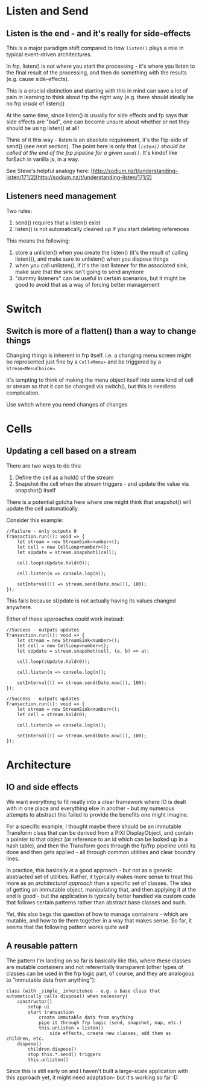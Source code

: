 # Listen and Send

## Listen is the end - and it's really for side-effects

This is a major paradigm shift compared to how `listen()` plays a role in typical event-driven architectures.

In frp, listen() is _not_ where you start the processing - it's where you listen to the final result of the processing, and then do something with the results (e.g. cause side-effects).

This is a crucial distinction and starting with this in mind can save a lot of pain in learning to think about frp the right way (e.g. there should ideally be no frp _inside_ of listen())

At the same time, since listen() is usually for side effects and fp says that side effects are "bad", one can become unsure about whether or not they should be using listen() at all!

Think of it this way - listen is an absolute requirement, it's the flip-side of send() (see next section). The point here is only that _`listen()` should be called at the end of the frp pipeline for a given `send()`_. It's kindof like forEach in vanilla js, in a way.

See Steve's helpful analogy here: [http://sodium.nz/t/understanding-listen/171/2](http://sodium.nz/t/understanding-listen/171/2)

## Listeners need management

Two rules:

1. send() requires that a listen() exist
2. listen() is not automatically cleaned up if you start deleting references

This means the following:

1. store a unlisten() when you create the listen() (it's the result of calling listen()), and make sure to unlisten() when you dispose things
2. when you call unlisten(), if it's the last listener for the associated sink, make sure that the sink isn't going to send anymore
3. "dummy listeners" can be useful in certain scenarios, but it might be good to avoid that as a way of forcing better management

# Switch

## Switch is more of a flatten() than a way to change things

Changing things is inherent in frp itself. i.e. a changing menu screen might be represented just fine by a `Cell<Menu>` and be triggered by a `Stream<MenuChoice>`.

It's tempting to think of making the menu object itself into some kind of cell or stream so that it can be changed via switch(), but this is needless complication.

Use switch where you need changes of changes

# Cells

## Updating a cell based on a stream

There are two ways to do this:

1. Define the cell as a hold() of the stream
2. Snapshot the cell when the stream triggers - and update the value via snapshot() itself

There is a potential gotcha here where one might think that snapshot() will update the cell automatically.

Consider this example:

```
//Failure - only outputs 0
Transaction.run((): void => {
    let stream = new StreamSink<number>();
    let cell = new CellLoop<number>();
    let sUpdate = stream.snapshot1(cell);

    cell.loop(sUpdate.hold(0));

    cell.listen(n => console.log(n));

    setInterval(() => stream.send(Date.now()), 100);
});
```

This fails because sUpdate is not actually having its values changed anywhere.

Either of these approaches could work instead:

```
//Success - outputs updates
Transaction.run((): void => {
    let stream = new StreamSink<number>();
    let cell = new CellLoop<number>();
    let sUpdate = stream.snapshot(cell, (a, b) => a);

    cell.loop(sUpdate.hold(0));

    cell.listen(n => console.log(n));

    setInterval(() => stream.send(Date.now()), 100);
});
```

```
//Success - outputs updates
Transaction.run((): void => {
    let stream = new StreamSink<number>();
    let cell = stream.hold(0);

    cell.listen(n => console.log(n));

    setInterval(() => stream.send(Date.now()), 100);
});
```

# Architecture

## IO and side effects

We want everything to fit neatly into a clear framework where IO is dealt with in one place and everything else in another - but my numerous attempts to abstract this failed to provide the benefits one might imagine.

For a specific example, I thought maybe there should be an immutable Transform class that can be derived from a PIXI DisplayObject, and contain a pointer to that object (or reference to an id which can be looked up in a hash table), and then the Transform goes through the fp/frp pipeline until its done and then gets applied - all through common utilities and clear boundry lines.

In practice, this basically _is_ a good approach - but not as a generic abstracted set of utilities. Rather, it typically makes more sense to treat this more as an _architectural approach_ than a specific set of classes. The idea of getting an immutable object, manipulating that, and then applying it at the end is good - but the application is typically better handled via custom code that follows certain patterns rather than abstract base classes and such.

Yet, this also begs the question of how to manage containers - which are mutable, and how to tie them together in a way that makes sense. So far, it seems that the following pattern works quite well

## A reusable pattern

The pattern I'm landing on so far is basically like this, where these classes are mutable containers and not referentially transparent (other types of classes can be used in the frp logic part, of course, and they are analogous to "immutable data from anything"):

```
class (with _simple_ inheritence - e.g. a base class that automatically calls dispose() when necessary) 
    constructor()
        setup ui
        start transaction
            create immutable data from anything
            pipe it through frp logic (send, snapshot, map, etc.)
            this.unlisten = listen()
                side effects, create new classes, add them as children, etc.
    dispose()
        children.dispose()
        stop this.*.send() triggers
        this.unlisten()
```

Since this is still early on and I haven't built a large-scale application with this approach yet, it might need adaptation- but it's working so far :D